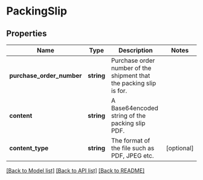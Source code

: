 # PackingSlip

## Properties
Name | Type | Description | Notes
------------ | ------------- | ------------- | -------------
**purchase_order_number** | **string** | Purchase order number of the shipment that the packing slip is for. | 
**content** | **string** | A Base64encoded string of the packing slip PDF. | 
**content_type** | **string** | The format of the file such as PDF, JPEG etc. | [optional] 

[[Back to Model list]](../README.md#documentation-for-models) [[Back to API list]](../README.md#documentation-for-api-endpoints) [[Back to README]](../README.md)


